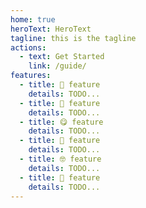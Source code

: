 ```yaml
---
home: true
heroText: HeroText
tagline: this is the tagline
actions:
  - text: Get Started
    link: /guide/
features:
  - title: 🥳 feature
    details: TODO...
  - title: 🥰 feature
    details: TODO...
  - title: 😋 feature
    details: TODO...
  - title: 🤔 feature
    details: TODO...
  - title: 🤓 feature
    details: TODO...
  - title: 🧐 feature
    details: TODO...
---
```

